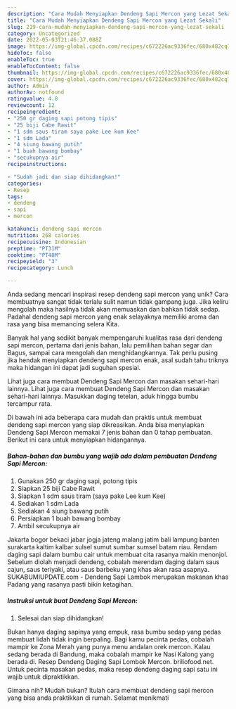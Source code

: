 ```yaml
---
description: "Cara Mudah Menyiapkan Dendeng Sapi Mercon yang Lezat Sekali"
title: "Cara Mudah Menyiapkan Dendeng Sapi Mercon yang Lezat Sekali"
slug: 219-cara-mudah-menyiapkan-dendeng-sapi-mercon-yang-lezat-sekali
category: Uncategorized
date: 2022-05-03T21:46:37.088Z
image: https://img-global.cpcdn.com/recipes/c672226ac9336fec/680x482cq70/dendeng-sapi-mercon-foto-resep-utama.jpg
hideToc: false
enableToc: true
enableTocContent: false
thumbnail: https://img-global.cpcdn.com/recipes/c672226ac9336fec/680x482cq70/dendeng-sapi-mercon-foto-resep-utama.jpg
cover: https://img-global.cpcdn.com/recipes/c672226ac9336fec/680x482cq70/dendeng-sapi-mercon-foto-resep-utama.jpg
author: Admin
authorAv: notfound
ratingvalue: 4.8
reviewcount: 12
recipeingredient:
- "250 gr daging sapi potong tipis"
- "25 biji Cabe Rawit"
- "1 sdm saus tiram saya pake Lee kum Kee"
- "1 sdm Lada"
- "4 siung bawang putih"
- "1 buah bawang bombay"
- "secukupnya air"
recipeinstructions:

- "Sudah jadi dan siap dihidangkan!"
categories:
- Resep
tags:
- dendeng
- sapi
- mercon

katakunci: dendeng sapi mercon 
nutrition: 268 calories
recipecuisine: Indonesian
preptime: "PT31M"
cooktime: "PT48M"
recipeyield: "3"
recipecategory: Lunch

---
```





Anda sedang mencari inspirasi resep dendeng sapi mercon yang unik? Cara membuatnya sangat tidak terlalu sulit namun tidak gampang juga. Jika keliru mengolah maka hasilnya tidak akan memuaskan dan bahkan tidak sedap. Padahal dendeng sapi mercon yang enak selayaknya memiliki aroma dan rasa yang bisa memancing selera Kita.





Banyak hal yang sedikit banyak mempengaruhi kualitas rasa dari dendeng sapi mercon, pertama dari jenis bahan, lalu pemilihan bahan segar dan Bagus, sampai cara mengolah dan menghidangkannya. Tak perlu pusing jika hendak menyiapkan dendeng sapi mercon enak,      asal sudah tahu triknya maka hidangan ini dapat jadi suguhan spesial.














Lihat juga cara membuat Dendeng Sapi Mercon dan masakan sehari-hari lainnya. Lihat juga cara membuat Dendeng Sapi Mercon dan masakan sehari-hari lainnya. Masukkan daging tetelan, aduk hingga bumbu tercampur rata.






Di bawah ini ada beberapa cara mudah dan praktis untuk membuat dendeng sapi mercon yang siap dikreasikan. Anda bisa menyiapkan Dendeng Sapi Mercon memakai 7 jenis bahan dan 0 tahap pembuatan. Berikut ini cara untuk menyiapkan hidangannya.

<!--inarticleads1-->

##### Bahan-bahan dan bumbu yang wajib ada dalam pembuatan Dendeng Sapi Mercon:

1. Gunakan 250 gr daging sapi, potong tipis
1. Siapkan 25 biji Cabe Rawit
1. Siapkan 1 sdm saus tiram (saya pake Lee kum Kee)
1. Sediakan 1 sdm Lada
1. Sediakan 4 siung bawang putih
1. Persiapkan 1 buah bawang bombay
1. Ambil secukupnya air


Jakarta bogor bekaci jabar jogja jateng malang jatim bali lampung banten surakarta kaltim kalbar sulsel sumut sumbar sumsel batam riau. Rendam daging sapi dalam bumbu cair untuk membuat cita rasanya makin menonjol. Sebelum diolah menjadi dendeng, cobalah merendam daging dalam saus cajun, saus teriyaki, atau saus barbeku yang khas akan rasa asapnya. SUKABUMIUPDATE.com - Dendeng Sapi Lambok merupakan makanan khas Padang yang rasanya pasti bikin ketagihan. 

<!--inarticleads2-->

##### Instruksi untuk buat Dendeng Sapi Mercon:


1. Selesai dan siap dihidangkan!

Bukan hanya daging sapinya yang empuk, rasa bumbu sedap yang pedas membuat lidah tidak ingin berpaling. Bagi kamu pecinta pedas, cobalah mampir ke Zona Merah yang punya menu andalan orek mercon. Kalau sedang berada di Bandung, maka cobalah mampir ke Nasi Kalong yang berada di. Resep Dendeng Daging Sapi Lombok Mercon. briliofood.net. Untuk pecinta masakan pedas, maka resep dendeng daging sapi satu ini wajib untuk dipraktikkan. 

Gimana nih? Mudah bukan? Itulah cara membuat dendeng sapi mercon yang bisa anda praktikkan di rumah. Selamat menikmati
